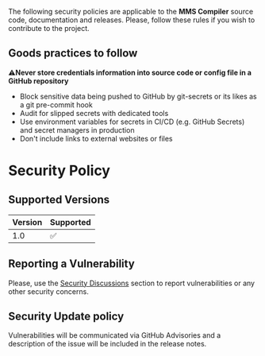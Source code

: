 The following security policies are applicable to the **MMS Compiler** source code, documentation and releases. Please, follow these rules if you wish to contribute to the project.

## Goods practices to follow

:warning:**Never store credentials information into source code or config file in a GitHub repository**
- Block sensitive data being pushed to GitHub by git-secrets or its likes as a git pre-commit hook
- Audit for slipped secrets with dedicated tools
- Use environment variables for secrets in CI/CD (e.g. GitHub Secrets) and secret managers in production
- Don't include links to external websites or files

# Security Policy

## Supported Versions

| Version | Supported          |
| ------- | ------------------ |
| 1.0     | :white_check_mark: |

## Reporting a Vulnerability

Please, use the [Security Discussions](https://github.com/ThalesGroup/MMS-compiler/discussions/categories/security) section to report vulnerabilities or any other security concerns.

## Security Update policy

Vulnerabilities will be communicated via GitHub Advisories and a description of the issue will be included in the release notes.
